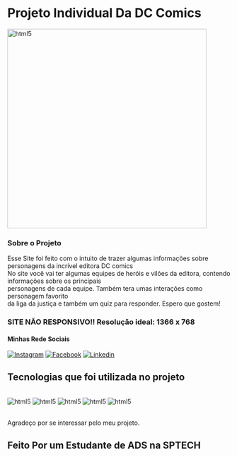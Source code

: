 

# Projeto Individual Da DC Comics

<img aling="center" alt="html5" src="https://upload.wikimedia.org/wikipedia/commons/thumb/3/3d/DC_Comics_logo.svg/1024px-DC_Comics_logo.svg.png" width="450px">
<div>
  <h3> Sobre o Projeto </h3>
  Esse Site foi feito com o intuito de trazer algumas informações sobre personagens da incrível editora DC comics<br>
  No site você vai ter algumas equipes de heróis e vilões da editora, contendo informações sobre os principais<br>
  personagens de cada equipe. Também tera umas interações como personagem favorito<br>
  da liga da justiça e também um quiz para responder.
  Espero que gostem!
</div>

<h3> SITE NÃO RESPONSIVO!! Resolução ideal: 1366 x 768 </h3>

#### Minhas Rede Sociais

[![Instagram](https://img.shields.io/badge/Instagram-E4405F?style=for-the-badge&logo=instagram&logoColor=white)](https://www.instagram.com/bryansilvaszm/)
[![Facebook](https://img.shields.io/badge/Facebook-1877F2?style=for-the-badge&logo=facebook&logoColor=white)](https://www.facebook.com/bryan.liares)
[![Linkedin](https://img.shields.io/badge/LinkedIn-0077B5?style=for-the-badge&logo=linkedin&logoColor=white)](https://www.linkedin.com/in/bryan-silva-liaris-a61493229/)


## Tecnologias que foi utilizada no projeto

<div style="display: incline_block"><br/>
    <img aling="center" alt="html5" src="https://img.shields.io/badge/HTML-239120?style=for-the-badge&logo=html5&logoColor=white">
    <img aling="center" alt="html5" src="https://img.shields.io/badge/CSS-239120?&style=for-the-badge&logo=css3&logoColor=white">
    <img aling="center" alt="html5" src="https://img.shields.io/badge/JavaScript-323330?style=for-the-badge&logo=javascript&logoColor=F7DF1E">
    <img aling="center" alt="html5" src="https://img.shields.io/badge/Node.js-43853D?style=for-the-badge&logo=node.js&logoColor=white">
    <img aling="center" alt="html5" src="https://img.shields.io/badge/MySQL-005C84?style=for-the-badge&logo=mysql&logoColor=white">
   
</div><br/>

Agradeço por se interessar pelo meu projeto.

## Feito Por um Estudante de ADS na SPTECH
